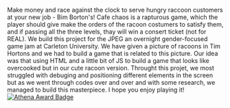 Make money and race against the clock to serve hungry raccoon customers at your new job - Bim Borton's!
Cafe chaos is a rapturous game, which the player should give make the orders of the racoon costumers to satisfy them, and if passing all the three levels, thay will win a consert ticket (not for REAL). We build this project for the JPEG an overnight gender-focused game jam at Carleton University. We have given a picture of racoons in Tim Hortons and we had to build a game that is related to this picture. Our idea was that using HTML and a little bit of JS to build a game that looks like overcooked but in our cute racoon version.
Throught this projet, we most struggled with debuging and positioning different elements in the screen but as we went through codes over and over and with some research, we managed to build this masterpiece.
I hope you enjoy playing it!
[![Athena Award Badge](https://img.shields.io/endpoint?url=https%3A%2F%2Faward.athena.hackclub.com%2Fapi%2Fbadge)](https://award.athena.hackclub.com?utm_source=readme)
